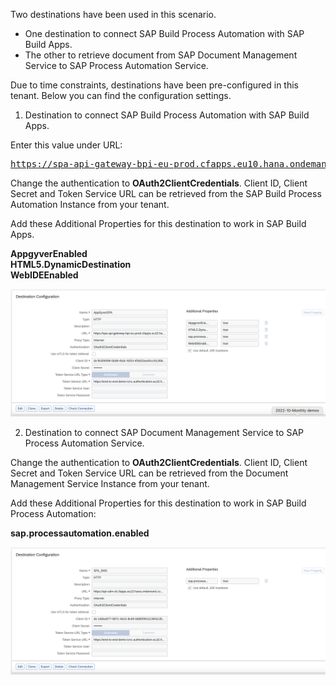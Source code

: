 Two destinations have been used in this scenario.<br>
- One destination to connect SAP Build Process Automation with SAP Build Apps.
- The other to retrieve document from SAP Document Management Service to SAP Process Automation Service.

Due to time constraints, destinations have been pre-configured in this tenant. Below you can find the configuration settings.

1. Destination to connect SAP Build Process Automation with SAP Build Apps.

Enter this value under URL: <pre>https://spa-api-gateway-bpi-eu-prod.cfapps.eu10.hana.ondemand.com/public/workflow/rest/v1/workflow-instances</pre>

Change the authentication to <b>OAuth2ClientCredentials</b>. Client ID, Client Secret and Token Service URL can be retrieved from the SAP Build Process Automation Instance from your tenant.

Add these Additional Properties for this destination to work in SAP Build Apps.

<b>AppgyverEnabled</b><br>
<b>HTML5.DynamicDestination</b><br>
<b>WebIDEEnabled</b>

![](images/Screenshot%202022-10-28%20at%2013.23.50.png)

2. Destination to connect SAP Document Management Service to SAP Process Automation Service.

Change the authentication to <b>OAuth2ClientCredentials</b>. Client ID, Client Secret and Token Service URL can be retrieved from the Document Management Service Instance from your tenant.

Add these Additional Properties for this destination to work in SAP Build Process Automation:

<b>sap.processautomation.enabled<b>

![](images/Screenshot%202022-10-28%20at%2013.24.47.png)
